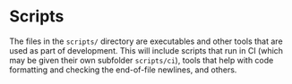 # Scripts

The files in the `scripts/` directory are executables and other tools that are
used as part of development. This will include scripts that run in CI (which
may be given their own subfolder `scripts/ci`), tools that help with code
formatting and checking the end-of-file newlines, and others.
